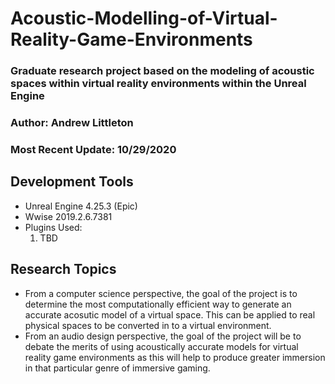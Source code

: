 # Acoustic-Modelling-of-Virtual-Reality-Game-Environments

### Graduate research project based on the modeling of acoustic spaces within virtual reality environments within the Unreal Engine

### Author: Andrew Littleton

### Most Recent Update: 10/29/2020

## Development Tools

* Unreal Engine 4.25.3 \(Epic\)
* Wwise 2019.2.6.7381
* Plugins Used: 
  1. TBD

## Research Topics

* From a computer science perspective, the goal of the project is to determine the most computationally efficient way to generate an accurate acosutic model of a virtual space. This can be applied to real physical spaces to be converted in to a virtual environment. 
* From an audio design perspective, the goal of the project will be to debate the merits of using acoustically accurate models for virtual reality game environments as this will help to produce greater immersion in that particular genre of immersive gaming.


